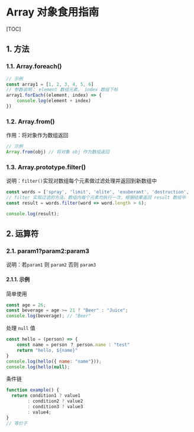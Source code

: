 # Array 对象食用指南

[TOC]

## 1. 方法

### 1.1. Array.foreach()

```js
// 示例
const array1 = [1, 2, 3, 4, 5, 6]
// 参数说明： element 数组元素， index 数组下标
array1.forEach((element, index) => {
    console.log(element + index)
})
```

### 1.2. Array.from()

作用：将对象作为数组返回

```js
// 示例
Array.from(obj) // 将对象 obj 作为数组返回 
```

### 1.3. Array.prototype.filter()

说明：`filter()`实现对数组每个元素做过滤处理并返回到新数组中

```js
const words = ['spray', 'limit', 'elite', 'exuberant', 'destruction', 'present'];
// filter 实现过滤的方法，数组内每个元素均执行一次，根据结果返回 result 数组中
const result = words.filter(word => word.length > 6);

console.log(result);
```

## 2. 运算符

### 2.1. param1?param2:param3

说明：若`param1` 则 `param2` 否则 `param3`

#### 2.1.1. 示例

简单使用

```js
const age = 26;
const beverage = age >= 21 ? "Beer" : "Juice";
console.log(beverage); // "Beer"
```

处理 `null` 值

```js
const hello = (person) => {
    const name = person ？ person.name : "test"
    return "hello, ${name}"
}
console.log(hello({ name: "name"}));
console.log(hello(null);
```

条件链

```js
function example() {
  return condition1 ? value1
        : condition2 ? value2
        : condition3 ? value3
        : value4;
}
// 等价于
```
